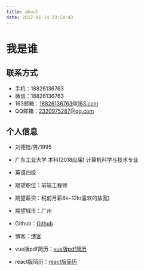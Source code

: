 ```yaml
---
title: about
date: 2017-01-14 23:54:43
---
```


# 我是谁

## 联系方式

- 手机：18826136763
- 微信：18826136763
- 163邮箱：18826136763@163.com 
- QQ邮箱：2320975287@qq.com


## 个人信息

- 刘德铨/男/1995
- 广东工业大学 本科(2018应届) 计算机科学与技术专业
- 英语四级


- 期望职位：前端工程师
- 期望薪资：税前月薪8k~12k(喜欢的放宽)
- 期望城市：广州


- Github：[Github](https://github.com/LDQ-first)
- 博客：[博客](http://ldq-first.github.io/)
- vue版pdf简历：[vue版pdf简历](http://ldq-first.github.io/vue-pdf-resume/dist/#/)
- react版简历：[react版简历](http://ldq-first.github.io/react-resume/dist/#/)



